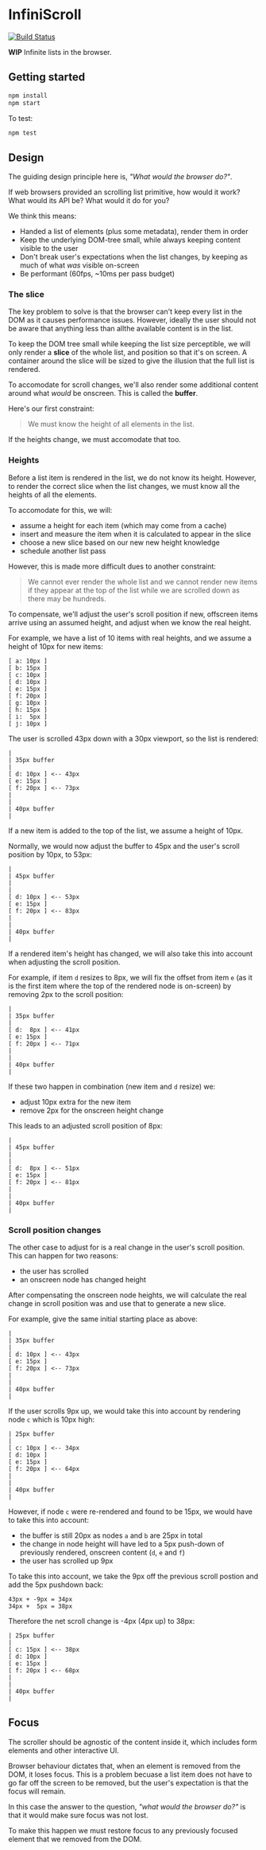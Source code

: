 # InfiniScroll

[![Build Status](https://travis-ci.org/indeox/infiniscroll.svg?branch=master)](https://travis-ci.org/indeox/infiniscroll)

**WIP** Infinite lists in the browser.

## Getting started

```sh
npm install
npm start
```

To test:

```sh
npm test
```

## Design

The guiding design principle here is, *"What would the browser do?"*.

If web browsers provided an scrolling list primitive, how would it work? What would its API be? What would it do for you?

We think this means:

- Handed a list of elements (plus some metadata), render them in order
- Keep the underlying DOM-tree small, while always keeping content visible to the user
- Don't break user's expectations when the list changes, by keeping as much of what *was* visible on-screen
- Be performant (60fps, ~10ms per pass budget)

### The slice

The key problem to solve is that the browser can't keep every list in the DOM as it causes performance issues. However, ideally the user should not be aware that anything less than allthe available content is in the list.

To keep the DOM tree small while keeping the list size perceptible, we will only render a **slice** of the whole list, and position so that it's on screen. A container around the slice will be sized to give the illusion that the full list is rendered.

To accomodate for scroll changes, we'll also render some additional content around what *would* be onscreen. This is called the **buffer**.

Here's our first constraint:

> We must know the height of all elements in the list.

If the heights change, we must accomodate that too.

### Heights

Before a list item is rendered in the list, we do not know its height. However, to render the correct slice when the list changes, we must know all the heights of all the elements.

To accomodate for this, we will:

- assume a height for each item (which may come from a cache)
- insert and measure the item when it is calculated to appear in the slice
- choose a new slice based on our new new height knowledge
- schedule another list pass

However, this is made more difficult dues to another constraint:

> We cannot ever render the whole list and we cannot render new items if they appear at the top of the list while we are scrolled down as there may be hundreds.

To compensate, we'll adjust the user's scroll position if new, offscreen items arrive using an assumed height, and adjust when we know the real height.

For example, we have a list of 10 items with real heights, and we assume a height of 10px for new items:

```
[ a: 10px ]
[ b: 15px ]
[ c: 10px ]
[ d: 10px ]
[ e: 15px ]
[ f: 20px ]
[ g: 10px ]
[ h: 15px ]
[ i:  5px ]
[ j: 10px ]
```

The user is scrolled 43px down with a 30px viewport, so the list is rendered:

```
|
| 35px buffer
|
[ d: 10px ] <-- 43px
[ e: 15px ]
[ f: 20px ] <-- 73px
|
|
| 40px buffer
|
```

If a new item is added to the top of the list, we assume a height of 10px.

Normally, we would now adjust the buffer to 45px and the user's scroll position by 10px, to 53px:

```
|
| 45px buffer
|
|
[ d: 10px ] <-- 53px
[ e: 15px ]
[ f: 20px ] <-- 83px
|
|
| 40px buffer
|
```

If a rendered item's height has changed, we will also take this into account when adjusting the scroll position.

For example, if item `d` resizes to 8px, we will fix the offset from item `e` (as it is the first item where the top of the rendered node is on-screen) by removing 2px to the scroll position:

```
|
| 35px buffer
|
[ d:  8px ] <-- 41px
[ e: 15px ]
[ f: 20px ] <-- 71px
|
|
| 40px buffer
|
```

If these two happen in combination (new item and `d` resize) we:

- adjust 10px extra for the new item
- remove 2px for the onscreen height change

This leads to an adjusted scroll position of 8px:

```
|
| 45px buffer
|
|
[ d:  8px ] <-- 51px
[ e: 15px ]
[ f: 20px ] <-- 81px
|
|
| 40px buffer
|
```

### Scroll position changes

The other case to adjust for is a real change in the user's scroll position. This can happen for two reasons:

- the user has scrolled
- an onscreen node has changed height

After compensating the onscreen node heights, we will calculate the real change in scroll position was and use that to generate a new slice.

For example, give the same initial starting place as above:

```
|
| 35px buffer
|
[ d: 10px ] <-- 43px
[ e: 15px ]
[ f: 20px ] <-- 73px
|
|
| 40px buffer
|
```

If the user scrolls 9px up, we would take this into account by rendering node `c` which is 10px high:

```
| 25px buffer
|
[ c: 10px ] <-- 34px
[ d: 10px ]
[ e: 15px ]
[ f: 20px ] <-- 64px
|
|
| 40px buffer
|
```

However, if node `c` were re-rendered and found to be 15px, we would have to take this into account:

- the buffer is still 20px as nodes `a` and `b` are 25px in total
- the change in node height will have led to a 5px push-down of previously rendered, onscreen content (`d`, `e` and `f`)
- the user has scrolled up 9px

To take this into account, we take the 9px off the previous scroll postion and add the 5px pushdown back:

```
43px + -9px = 34px
34px +  5px = 38px
```

Therefore the net scroll change is -4px (4px up) to 38px:

```
| 25px buffer
|
[ c: 15px ] <-- 38px
[ d: 10px ]
[ e: 15px ]
[ f: 20px ] <-- 68px
|
|
| 40px buffer
|
```

## Focus

The scroller should be agnostic of the content inside it, which includes form elements and other interactive UI.

Browser behaviour dictates that, when an element is removed from the DOM, it loses focus. This is a problem becuase a list item does not have to go far off the screen to be removed, but the user's expectation is that the focus will remain.

In this case the answer to the question, *"what would the browser do?"* is that it would make sure focus was not lost.

To make this happen we must restore focus to any previously focused element that we removed from the DOM.
